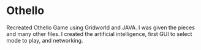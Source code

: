 # Othello
Recreated Othello Game using Gridworld and JAVA. I was given the pieces and many other files. I created the artificial intelligence, first GUI to select mode to play, and networking.
